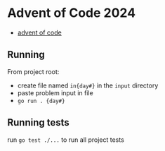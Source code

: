 # Advent of Code 2024
 - [advent of code](https://adventofcode.com/2024/)

## Running
From project root:
 - create file named `in{day#}` in the `input` directory
 - paste problem input in file
 - `go run . {day#}`

## Running tests
run `go test ./...` to run all project tests

